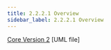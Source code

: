 ```yaml
---
title: 2.2.2.1 Overview 
sidebar_label: 2.2.2.1 Overview 
---
```


[Core Version 2](<Core Version 2.uml>) [UML file]
